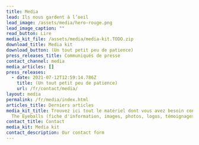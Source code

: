 ```yaml
---
title: Media
lead: Ils nous gardent à l’oeil
lead_image: /assets/media/hero-rouge.png
lead_image_caption: ""
read_button: Lire
media_kit_file: /assets/media/media-kit.TODO.zip
download_title: Media kit
download_button: (Un tout petit peu de patience)
press_releases_title: Communiqués de presse
contact_channel: media
media_articles: []
press_releases:
  - date: 2021-07-12T12:59:14.786Z
    title: (Un tout petit peu de patience)
    url: /fr/contact/media/
layout: media
permalink: /fr/media/index.html
articles_title: Derniers articles
media_kit_title: Trouvez ici tout le matériel dont vous avez besoin concernant
  The Eyeballs (fiche d'information, images, photos, logos, témoignages)
contact_title: Contact
media_kit: Media kit
contact_description: Our contact form
---
```

